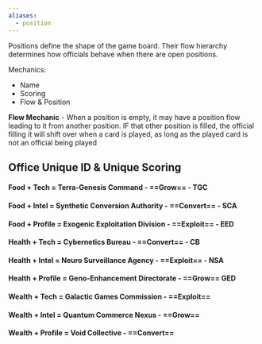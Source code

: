 ```yaml
---
aliases:
  - position
---
```

Positions define the shape of the game board.  Their flow hierarchy determines how officials behave when there are open positions.

Mechanics:
- Name
- Scoring
- Flow & Position


**Flow Mechanic** - When a position is empty, it may have a position flow leading to it from another position.  IF that other position is filled, the official filling it will shift over when a card is played, as long as the played card is not an official being played

## Office Unique ID & Unique Scoring
#### Food + Tech = **Terra-Genesis Command** - ==Grow== - TGC

#### Food + Intel = **Synthetic Conversion Authority** - ==Convert== - SCA

#### Food + Profile = **Exogenic Exploitation Division** - ==Exploit== - EED

#### Health + Tech = **Cybernetics Bureau** - ==Convert== - CB

#### Health + Intel = **Neuro Surveillance Agency** - ==Exploit== - NSA

#### Health + Profile = **Geno-Enhancement Directorate** - ==Grow== GED

#### Wealth + Tech = **Galactic Games Commission** - ==Exploit== 

#### Wealth + Intel = **Quantum Commerce Nexus** - ==Grow==

#### Wealth + Profile = **Void Collective**   - ==Convert==